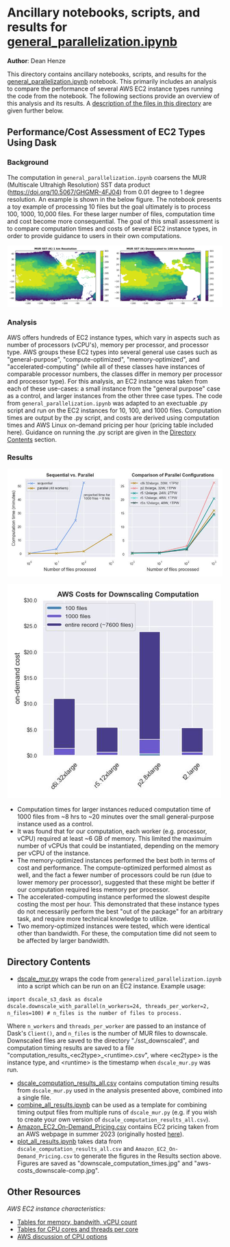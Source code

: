 # Ancillary notebooks, scripts, and results for [general_parallelization.ipynb](https://github.com/podaac/the-coding-club/blob/main/notebooks/dask_with_cloud/general_parallelization.ipynb)

**Author**: Dean Henze

This directory contains ancillary notebooks, scripts, and results for the [general_parallelization.ipynb](https://github.com/podaac/the-coding-club/blob/main/notebooks/dask_with_cloud/general_parallelization.ipynb) notebook. This primarily includes an analysis to compare the performance of several AWS EC2 instance types running the code from the notebook. The following sections provide an overview of this analysis and its results. A [description of the files in this directory](https://github.com/podaac/the-coding-club/blob/main/notebooks/dask_with_cloud/ancillary/generalized_parallelization/readme.md#directory-contents) are given further below.

## Performance/Cost Assessment of EC2 Types Using Dask

### Background

The computation in `general_parallelization.ipynb` coarsens the MUR (Multiscale Ultrahigh Resolution) SST data product (https://doi.org/10.5067/GHGMR-4FJ04) from 0.01 degree to 1 degree resolution. An example is shown in the below figure. The notebook presents a toy example of processing 10 files but the goal ultimately is to process 100, 1000, 10,000 files. For these larger number of files, computation time and cost become more consequential. The goal of this small assessment is to compare computation times and costs of several EC2 instance types, in order to provide guidance to users in their own computations. 

![example_figure](./example_downscaling.png)

### Analysis

AWS offers hundreds of EC2 instance types, which vary in aspects such as number of processors (vCPU's), memory per processor, and processor type. AWS groups these EC2 types into several general use cases such as "general-purpose", "compute-optimized", "memory-optimized", and "accelerated-computing" (while all of these classes have instances of comparable processor numbers, the classes differ in memory per processor and processor type). For this analysis, an EC2 instance was taken from each of these use-cases: a small instance from the "general purpose" case as a control, and larger instances from the other three case types. The code from `general_parallelization.ipynb` was adapted to an exectuable .py script and run on the EC2 instances for 10, 100, and 1000 files. Computation times are output by the .py script, and costs are derived using computation times and AWS Linux on-demand pricing per hour (pricing table included here). Guidance on running the .py script are given in the [Directory Contents](https://github.com/podaac/the-coding-club/blob/main/notebooks/dask_with_cloud/ancillary/generalized_parallelization/readme.md#directory-contents) section.   

### Results

![results_figure1](./downscale_computation_times.jpg)

![results_figure2](./aws-costs_downscale-comp.jpg)

* Computation times for larger instances reduced computation time of 1000 files from ~8 hrs to ~20 minutes over the small general-purpose instance used as a control.
* It was found that for our computation, each worker (e.g. processor, vCPU) required at least ~6 GB of memory. This limited the maximuim number of vCPUs that could be instantiated, depending on the memory per vCPU of the instance.
* The memory-optimized instances performed the best both in terms of cost and performance. The compute-optimized performed almost as well, and the fact a fewer number of processors could be run (due to lower memory per processor), suggested that these might be better if our computation required less memory per processor.
* The accelerated-computing instance performed the slowest despite costing the most per hour. This demonstrated that these instance types do not necessarily perform the best "out of the package" for an arbitrary task, and require more technical knowledge to utilize.
* Two memory-optimized instances were tested, which were identical other than bandwidth. For these, the computation time did not seem to be affected by larger bandwidth. 

## Directory Contents

* [dscale_mur.py](https://github.com/podaac/the-coding-club/blob/main/notebooks/dask_with_cloud/ancillary/generalized_parallelization/dscale_mur.py) wraps the code from `generalized_parallelization.ipynb` into a script which can be run on an EC2 instance. Example usage:
```
import dscale_s3_dask as dscale
dscale.downscale_with_parallel(n_workers=24, threads_per_worker=2, n_files=100) # n_files is the number of files to process.
```
Where `n_workers` and `threads_per_worker` are passed to an instance of Dask's `Client()`, and `n_files` is the number of MUR files to downscale. Downscaled files are saved to the directory "./sst_downscaled", and computation timing results are saved to a file "computation_results_\<ec2type\>_\<runtime\>.csv", where \<ec2type\> is the instance type, and \<runtime\> is the timestamp when `dscale_mur.py` was run.
* [dscale_computation_results_all.csv](https://github.com/podaac/the-coding-club/blob/main/notebooks/dask_with_cloud/ancillary/generalized_parallelization/dscale_computation_results_all.csv) contains computation timing results from `dscale_mur.py` used in the analysis presented above, combined into a single file.
* [combine_all_results.ipynb](https://github.com/podaac/the-coding-club/blob/main/notebooks/dask_with_cloud/ancillary/generalized_parallelization/combine_all_results.ipynb) can be used as a template for combining timing output files from multiple runs of `dscale_mur.py` (e.g. if you wish to create your own version of `dscale_computation_results_all.csv`).
* [Amazon_EC2_On-Demand_Pricing.csv](https://github.com/podaac/the-coding-club/blob/main/notebooks/dask_with_cloud/ancillary/generalized_parallelization/Amazon_EC2_On-Demand_Pricing.csv) contains EC2 pricing taken from an AWS webpage in summer 2023 (originally hosted [here](https://aws.amazon.com/ec2/pricing/on-demand/)).
* [plot_all_results.ipynb](https://github.com/podaac/the-coding-club/blob/main/notebooks/dask_with_cloud/ancillary/generalized_parallelization/plot_all_results.ipynb) takes data from `dscale_computation_results_all.csv` and `Amazon_EC2_On-Demand_Pricing.csv` to generate the figures in the Results section above. Figures are saved as "downscale_computation_times.jpg" and "aws-costs_downscale-comp.jpg".

## Other Resources

*AWS EC2 instance characteristics:*
* [Tables for memory, bandwith, vCPU count](https://aws.amazon.com/ec2/instance-types/)
* [Tables for CPU cores and threads per core](https://docs.aws.amazon.com/AWSEC2/latest/UserGuide/cpu-options-supported-instances-values.html)
* [AWS discussion of CPU options](https://docs.aws.amazon.com/AWSEC2/latest/UserGuide/instance-optimize-cpu.html)

